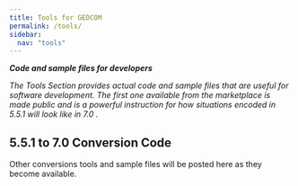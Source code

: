 ```yaml
---
title: Tools for GEDCOM
permalink: /tools/
sidebar:
  nav: "tools"
---
```

***Code and sample files for developers***

*The Tools Section provides actual code and sample files that are useful for software development. The first one available from the marketplace is made public and is a powerful instruction for how situations encoded in 5.5.1 will look like in 7.0 .*

## 5.5.1 to 7.0 Conversion Code
Other conversions tools and sample files will be posted here as they become available.